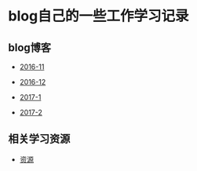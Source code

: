 blog自己的一些工作学习记录
==========================


blog博客
---------

* [2016-11](./2016-11/)

* [2016-12](./2016-12/)

* [2017-1](./2017-1/)

* [2017-2](./2017-2/)

相关学习资源
------------

* [资源](./resource/)


